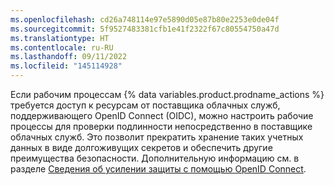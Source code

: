 ```yaml
---
ms.openlocfilehash: cd26a748114e97e5890d05e87b80e2253e0de04f
ms.sourcegitcommit: 5f9527483381cfb1e41f2322f67c80554750a47d
ms.translationtype: HT
ms.contentlocale: ru-RU
ms.lasthandoff: 09/11/2022
ms.locfileid: "145114928"
---
```


Если рабочим процессам {% data variables.product.prodname_actions %} требуется доступ к ресурсам от поставщика облачных служб, поддерживающего OpenID Connect (OIDC), можно настроить рабочие процессы для проверки подлинности непосредственно в поставщике облачных служб. Это позволит прекратить хранение таких учетных данных в виде долгоживущих секретов и обеспечить другие преимущества безопасности. Дополнительную информацию см. в разделе [Сведения об усилении защиты с помощью OpenID Connect](/actions/deployment/security-hardening-your-deployments/about-security-hardening-with-openid-connect).
